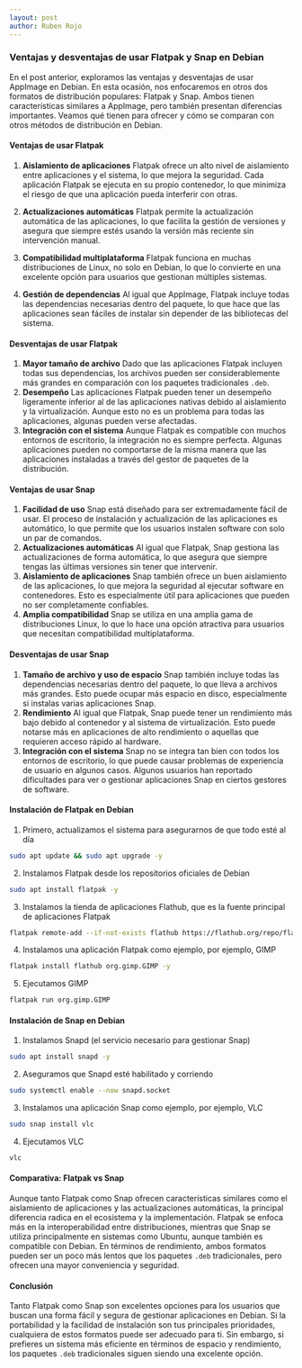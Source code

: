 ```yaml
---
layout: post
author: Ruben Rojo
---
```


### Ventajas y desventajas de usar Flatpak y Snap en Debian

En el post anterior, exploramos las ventajas y desventajas de usar AppImage en Debian. En esta ocasión, nos enfocaremos en otros dos formatos de distribución populares: Flatpak y Snap. Ambos tienen características similares a AppImage, pero también presentan diferencias importantes. Veamos qué tienen para ofrecer y cómo se comparan con otros métodos de distribución en Debian.

#### Ventajas de usar Flatpak

1. **Aislamiento de aplicaciones**
Flatpak ofrece un alto nivel de aislamiento entre aplicaciones y el sistema, lo que mejora la seguridad. Cada aplicación Flatpak se ejecuta en su propio contenedor, lo que minimiza el riesgo de que una aplicación pueda interferir con otras.

2. **Actualizaciones automáticas**
Flatpak permite la actualización automática de las aplicaciones, lo que facilita la gestión de versiones y asegura que siempre estés usando la versión más reciente sin intervención manual.

3. **Compatibilidad multiplataforma**
Flatpak funciona en muchas distribuciones de Linux, no solo en Debian, lo que lo convierte en una excelente opción para usuarios que gestionan múltiples sistemas.

4. **Gestión de dependencias**
Al igual que AppImage, Flatpak incluye todas las dependencias necesarias dentro del paquete, lo que hace que las aplicaciones sean fáciles de instalar sin depender de las bibliotecas del sistema.

#### Desventajas de usar Flatpak
1. **Mayor tamaño de archivo**
Dado que las aplicaciones Flatpak incluyen todas sus dependencias, los archivos pueden ser considerablemente más grandes en comparación con los paquetes tradicionales `.deb`.
2. **Desempeño**
Las aplicaciones Flatpak pueden tener un desempeño ligeramente inferior al de las aplicaciones nativas debido al aislamiento y la virtualización. Aunque esto no es un problema para todas las aplicaciones, algunas pueden verse afectadas.
3. **Integración con el sistema**
Aunque Flatpak es compatible con muchos entornos de escritorio, la integración no es siempre perfecta. Algunas aplicaciones pueden no comportarse de la misma manera que las aplicaciones instaladas a través del gestor de paquetes de la distribución.
#### Ventajas de usar Snap
1. **Facilidad de uso**
Snap está diseñado para ser extremadamente fácil de usar. El proceso de instalación y actualización de las aplicaciones es automático, lo que permite que los usuarios instalen software con solo un par de comandos.
2. **Actualizaciones automáticas**
Al igual que Flatpak, Snap gestiona las actualizaciones de forma automática, lo que asegura que siempre tengas las últimas versiones sin tener que intervenir.
3. **Aislamiento de aplicaciones**
Snap también ofrece un buen aislamiento de las aplicaciones, lo que mejora la seguridad al ejecutar software en contenedores. Esto es especialmente útil para aplicaciones que pueden no ser completamente confiables.
4. **Amplia compatibilidad**
Snap se utiliza en una amplia gama de distribuciones Linux, lo que lo hace una opción atractiva para usuarios que necesitan compatibilidad multiplataforma.
#### Desventajas de usar Snap
1. **Tamaño de archivo y uso de espacio**
Snap también incluye todas las dependencias necesarias dentro del paquete, lo que lleva a archivos más grandes. Esto puede ocupar más espacio en disco, especialmente si instalas varias aplicaciones Snap.
2. **Rendimiento**
Al igual que Flatpak, Snap puede tener un rendimiento más bajo debido al contenedor y al sistema de virtualización. Esto puede notarse más en aplicaciones de alto rendimiento o aquellas que requieren acceso rápido al hardware.
3. **Integración con el sistema**
Snap no se integra tan bien con todos los entornos de escritorio, lo que puede causar problemas de experiencia de usuario en algunos casos. Algunos usuarios han reportado dificultades para ver o gestionar aplicaciones Snap en ciertos gestores de software.
#### Instalación de Flatpak en Debian
1. Primero, actualizamos el sistema para asegurarnos de que todo esté al día
```bash
sudo apt update && sudo apt upgrade -y
```
2. Instalamos Flatpak desde los repositorios oficiales de Debian
```bash
sudo apt install flatpak -y
```
3. Instalamos la tienda de aplicaciones Flathub, que es la fuente principal de aplicaciones Flatpak
```bash
flatpak remote-add --if-not-exists flathub https://flathub.org/repo/flathub.flatpakrepo
```
4. Instalamos una aplicación Flatpak como ejemplo, por ejemplo, GIMP
```bash
flatpak install flathub org.gimp.GIMP -y
```
5. Ejecutamos GIMP
```bash
flatpak run org.gimp.GIMP
```
#### Instalación de Snap en Debian
1. Instalamos Snapd (el servicio necesario para gestionar Snap)
```bash
sudo apt install snapd -y
```
2. Aseguramos que Snapd esté habilitado y corriendo
```bash
sudo systemctl enable --now snapd.socket
```

3. Instalamos una aplicación Snap como ejemplo, por ejemplo, VLC
```bash
sudo snap install vlc
```
4. Ejecutamos VLC
```bash
vlc
```
#### Comparativa: Flatpak vs Snap
Aunque tanto Flatpak como Snap ofrecen características similares como el aislamiento de aplicaciones y las actualizaciones automáticas, la principal diferencia radica en el ecosistema y la implementación. Flatpak se enfoca más en la interoperabilidad entre distribuciones, mientras que Snap se utiliza principalmente en sistemas como Ubuntu, aunque también es compatible con Debian. En términos de rendimiento, ambos formatos pueden ser un poco más lentos que los paquetes `.deb` tradicionales, pero ofrecen una mayor conveniencia y seguridad.
#### Conclusión
Tanto Flatpak como Snap son excelentes opciones para los usuarios que buscan una forma fácil y segura de gestionar aplicaciones en Debian. Si la portabilidad y la facilidad de instalación son tus principales prioridades, cualquiera de estos formatos puede ser adecuado para ti. Sin embargo, si prefieres un sistema más eficiente en términos de espacio y rendimiento, los paquetes `.deb` tradicionales siguen siendo una excelente opción.
